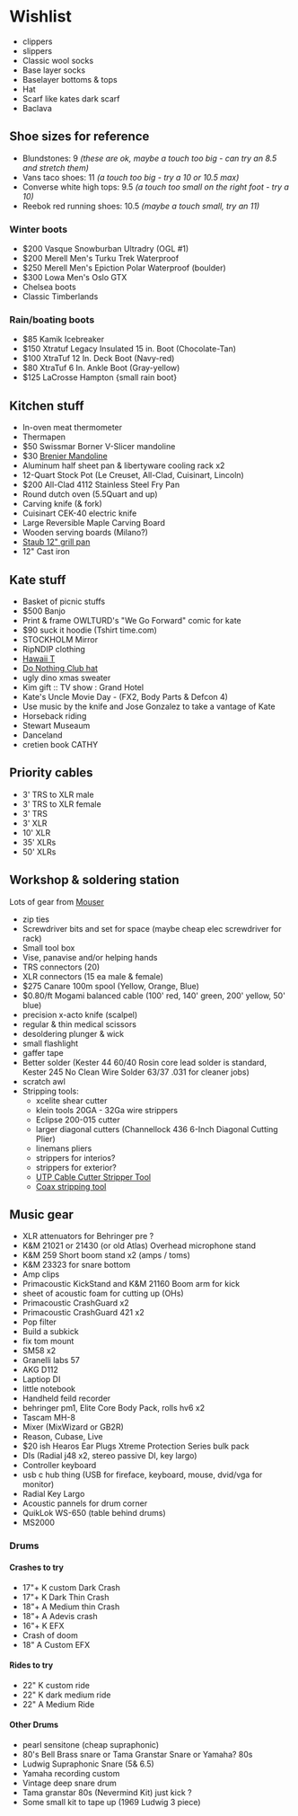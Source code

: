 # Wishlist

- clippers
- slippers
- Classic wool socks
- Base layer socks
- Baselayer bottoms & tops
- Hat
- Scarf like kates dark scarf
- Baclava

## Shoe sizes for reference

- Blundstones: 9 _(these are ok, maybe a touch too big - can try an 8.5 and stretch them)_
- Vans taco shoes: 11 _(a touch too big - try a 10 or 10.5 max)_
- Converse white high tops: 9.5 _(a touch too small on the right foot - try a 10)_
- Reebok red running shoes: 10.5 _(maybe a touch small, try an 11)_

### Winter boots

- $200 Vasque Snowburban Ultradry (OGL #1)
- $200 Merell Men's Turku Trek Waterproof
- $250 Merell Men's Epiction Polar Waterproof (boulder)
- $300 Lowa Men's Oslo GTX
- Chelsea boots
- Classic Timberlands

### Rain/boating boots

- $85 Kamik Icebreaker
- $150 Xtratuf Legacy Insulated 15 in. Boot (Chocolate-Tan)
- $100 XtraTuf 12 In. Deck Boot (Navy-red)
- $80 XtraTuf 6 In. Ankle Boot (Gray-yellow)
- $125 LaCrosse Hampton {small rain boot}

## Kitchen stuff

- In-oven meat thermometer
- Thermapen
- $50 Swissmar Borner V-Slicer mandoline
- $30 [Brenier Mandoline](https://www.amazon.ca/Benriner-Japanese-Mandolin-Vegetable-Cutter/dp/B000LCP6EW)
- Aluminum half sheet pan & libertyware cooling rack x2
- 12-Quart Stock Pot (Le Creuset, All-Clad, Cuisinart, Lincoln)
- $200 All-Clad 4112 Stainless Steel Fry Pan
- Round dutch oven (5.5Quart and up)
- Carving knife (& fork)
- Cuisinart CEK-40 electric knife
- Large Reversible Maple Carving Board
- Wooden serving boards (Milano?)
- [Staub 12" grill pan](http://maisonlipari.ca/en/square-grill-cast-iron-cherry-red-12.html)
- 12" Cast iron

## Kate stuff

- Basket of picnic stuffs
- $500 Banjo
- Print & frame OWLTURD's "We Go Forward" comic for kate
- $90 suck it hoodie (Tshirt time.com)
- STOCKHOLM Mirror
- RipNDIP clothing
- [Hawaii T](http://fresh-tops.com/hawaii-white-t-shirt/)
- [Do Nothing Club hat](http://fresh-tops.com/do-nothing-white-hat/)
- ugly dino xmas sweater
- Kim gift :: TV show : Grand Hotel
- Kate's Uncle Movie Day - (FX2, Body Parts & Defcon 4)
- Use music by the knife and Jose Gonzalez to take a vantage of Kate
- Horseback riding
- Stewart Museaum
- Danceland
 - cretien book CATHY

## Priority cables

- 3' TRS to XLR male
- 3' TRS to XLR female
- 3' TRS
- 3' XLR
- 10' XLR
- 35' XLRs
- 50' XLRs

## Workshop & soldering station

Lots of gear from [Mouser](https://ca.mouser.com)

- zip ties
- Screwdriver bits and set for space (maybe cheap elec screwdriver for rack)
- Small tool box
- Vise, panavise and/or helping hands
- TRS connectors (20)
- XLR connectors (15 ea male & female)
- $275 Canare 100m spool (Yellow, Orange, Blue)
- $0.80/ft Mogami balanced cable (100' red, 140' green, 200' yellow, 50' blue)
- precision x-acto knife (scalpel)
- regular & thin medical scissors
- desoldering plunger & wick
- small flashlight
- gaffer tape
- Better solder (Kester 44 60/40 Rosin core lead solder is standard, Kester 245 No Clean Wire Solder 63/37 .031 for cleaner jobs)
- scratch awl
- Stripping tools:
  - xcelite shear cutter
  - klein tools 20GA - 32Ga wire strippers
  - Eclipse 200-015 cutter
  - larger diagonal cutters (Channellock 436 6-Inch Diagonal Cutting Plier)
  - linemans pliers
  - strippers for interios?
  - strippers for exterior?
  - [UTP Cable Cutter Stripper Tool](https://www.amazon.ca/gp/product/B003OSRB5C/ref=s9_acsd_top_hd_bw_b7rdejb_c_x_w)
  - [Coax stripping tool](https://www.amazon.ca/gp/product/B00L316XTW/ref=s9_acsd_top_hd_bw_b7rdejb_c_x_w)

## Music gear

- XLR attenuators for Behringer pre ?
- K&M 21021 or 21430 (or old Atlas) Overhead microphone stand
- K&M 259 Short boom stand x2 (amps / toms)
- K&M 23323 for snare bottom
- Amp clips
- Primacoustic KickStand and K&M 21160 Boom arm for kick
- sheet of acoustic foam for cutting up (OHs)
- Primacoustic CrashGuard x2
- Primacoustic CrashGuard 421 x2
- Pop filter
- Build a subkick
- fix tom mount
- SM58 x2
- Granelli labs 57
- AKG D112
- Laptiop DI
- little notebook
- Handheld feild recorder
- behringer pm1, Elite Core Body Pack, rolls hv6 x2
- Tascam MH-8
- Mixer (MixWizard or GB2R)
- Reason, Cubase, Live
- $20 ish Hearos Ear Plugs Xtreme Protection Series bulk pack
- DIs (Radial j48 x2, stereo passive DI, key largo)
- Controller keyboard
- usb c hub thing (USB for fireface, keyboard, mouse, dvid/vga for monitor)
- Radial Key Largo
- Acoustic pannels for drum corner
- QuikLok WS-650 (table behind drums)
- MS2000

### Drums

#### Crashes to try

- 17"+ K custom Dark Crash
- 17"+ K Dark Thin Crash
- 18"+ A Medium thin Crash
- 18"+ A Adevis crash
- 16"+ K EFX
- Crash of doom
- 18" A Custom EFX

#### Rides to try

- 22" K custom ride
- 22" K dark medium ride
- 22" A Medium Ride

#### Other Drums

- pearl sensitone (cheap supraphonic)
- 80's Bell Brass snare or Tama Granstar Snare or Yamaha? 80s
- Ludwig Supraphonic Snare (5& 6.5)
- Yamaha recording custom
- Vintage deep snare drum
- Tama granstar 80s (Nevermind Kit) just kick ?
- Some small kit to tape up (1969 Ludwig 3 piece)

